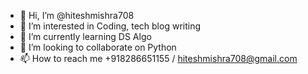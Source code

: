 - 👋 Hi, I’m @hiteshmishra708
- 👀 I’m interested in Coding, tech blog writing
- 🌱 I’m currently learning DS Algo
- 💞️ I’m looking to collaborate on Python
- 📫 How to reach me +918286651155 / hiteshmishra708@gmail.com

<!---
hiteshmishra708/hiteshmishra708 is a ✨ special ✨ repository because its `README.md` (this file) appears on your GitHub profile.
You can click the Preview link to take a look at your changes.
--->
